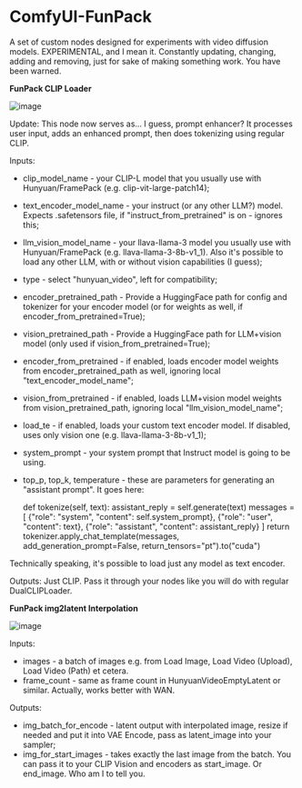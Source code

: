 # ComfyUI-FunPack
A set of custom nodes designed for experiments with video diffusion models.
EXPERIMENTAL, and I mean it. Constantly updating, changing, adding and removing, just for sake of making something work.
You have been warned.

**FunPack CLIP Loader**

![image](https://github.com/user-attachments/assets/667bb349-c9b8-44ae-b099-3776b310b353)


Update: This node now serves as... I guess, prompt enhancer? It processes user input, adds an enhanced prompt, then does tokenizing using regular CLIP.

Inputs:
- clip_model_name - your CLIP-L model that you usually use with Hunyuan/FramePack (e.g. clip-vit-large-patch14);
- text_encoder_model_name - your instruct (or any other LLM?) model. Expects .safetensors file, if "instruct_from_pretrained" is on - ignores this;
- llm_vision_model_name - your llava-llama-3 model you usually use with Hunyuan/FramePack (e.g. llava-llama-3-8b-v1_1). Also it's possible to load any other LLM, with or without vision capabilities (I guess);
- type - select "hunyuan_video", left for compatibility;
- encoder_pretrained_path - Provide a HuggingFace path for config and tokenizer for your encoder model (or for weights as well, if encoder_from_pretrained=True);
- vision_pretrained_path - Provide a HuggingFace path for LLM+vision model (only used if vision_from_pretrained=True);
- encoder_from_pretrained - if enabled, loads encoder model weights from encoder_pretrained_path as well, ignoring local "text_encoder_model_name";
- vision_from_pretrained - if enabled, loads LLM+vision model weights from vision_pretrained_path, ignoring local "llm_vision_model_name";
- load_te - if enabled, loads your custom text encoder model. If disabled, uses only vision one (e.g. llava-llama-3-8b-v1_1);
- system_prompt - your system prompt that Instruct model is going to be using.
- top_p, top_k, temperature - these are parameters for generating an "assistant prompt". It goes here:

    def tokenize(self, text):
                assistant_reply = self.generate(text)
                messages = [
                    {"role": "system", "content": self.system_prompt},
                    {"role": "user", "content": text},
                    {"role": "assistant", "content": assistant_reply}
                ]
                return tokenizer.apply_chat_template(messages, add_generation_prompt=False, return_tensors="pt").to("cuda")

Technically speaking, it's possible to load just any model as text encoder.

Outputs:
Just CLIP. Pass it through your nodes like you will do with regular DualCLIPLoader.

**FunPack img2latent Interpolation**

![image](https://github.com/user-attachments/assets/1f84d00b-e835-4b0a-96da-e8fb9a1c1366)


Inputs:
 - images - a batch of images e.g. from Load Image, Load Video (Upload), Load Video (Path) et cetera.
 - frame_count - same as frame count in HunyuanVideoEmptyLatent or similar. Actually, works better with WAN.

Outputs:
- img_batch_for_encode - latent output with interpolated image, resize if needed and put it into VAE Encode, pass as latent_image into your sampler;
- img_for_start_images - takes exactly the last image from the batch. You can pass it to your CLIP Vision and encoders as start_image. Or end_image. Who am I to tell you.
